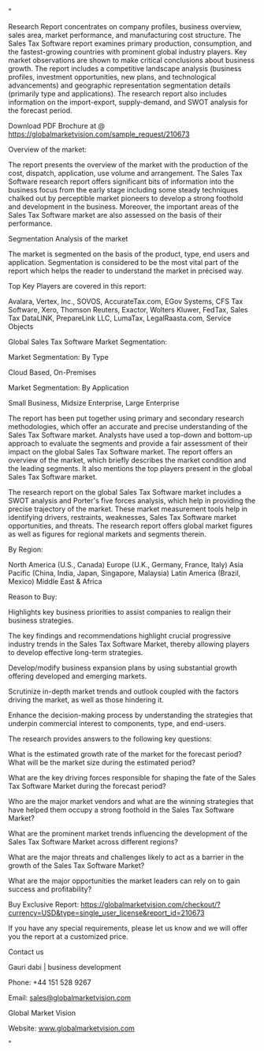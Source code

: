 "

Research Report concentrates on company profiles, business overview, sales area, market performance, and manufacturing cost structure. The Sales Tax Software report examines primary production, consumption, and the fastest-growing countries with prominent global industry players. Key market observations are shown to make critical conclusions about business growth. The report includes a competitive landscape analysis (business profiles, investment opportunities, new plans, and technological advancements) and geographic representation segmentation details (primarily type and applications). The research report also includes information on the import-export, supply-demand, and SWOT analysis for the forecast period.

Download PDF Brochure at @ https://globalmarketvision.com/sample_request/210673

Overview of the market:

The report presents the overview of the market with the production of the cost, dispatch, application, use volume and arrangement. The Sales Tax Software research report offers significant bits of information into the business focus from the early stage including some steady techniques chalked out by perceptible market pioneers to develop a strong foothold and development in the business. Moreover, the important areas of the Sales Tax Software market are also assessed on the basis of their performance.

Segmentation Analysis of the market

The market is segmented on the basis of the product, type, end users and application. Segmentation is considered to be the most vital part of the report which helps the reader to understand the market in précised way.

Top Key Players are covered in this report:

Avalara, Vertex, Inc., SOVOS, AccurateTax.com, EGov Systems, CFS Tax Software, Xero, Thomson Reuters, Exactor, Wolters Kluwer, FedTax, Sales Tax DataLINK, PrepareLink LLC, LumaTax, LegalRaasta.com, Service Objects

Global Sales Tax Software Market Segmentation:

Market Segmentation: By Type

Cloud Based, On-Premises

Market Segmentation: By Application

Small Business, Midsize Enterprise, Large Enterprise

The report has been put together using primary and secondary research methodologies, which offer an accurate and precise understanding of the Sales Tax Software market. Analysts have used a top-down and bottom-up approach to evaluate the segments and provide a fair assessment of their impact on the global Sales Tax Software market. The report offers an overview of the market, which briefly describes the market condition and the leading segments. It also mentions the top players present in the global Sales Tax Software market.

The research report on the global Sales Tax Software market includes a SWOT analysis and Porter's five forces analysis, which help in providing the precise trajectory of the market. These market measurement tools help in identifying drivers, restraints, weaknesses, Sales Tax Software market opportunities, and threats. The research report offers global market figures as well as figures for regional markets and segments therein.

By Region:

North America (U.S., Canada)
Europe (U.K., Germany, France, Italy)
Asia Pacific (China, India, Japan, Singapore, Malaysia)
Latin America (Brazil, Mexico)
Middle East & Africa

Reason to Buy:

Highlights key business priorities to assist companies to realign their business strategies.

The key findings and recommendations highlight crucial progressive industry trends in the Sales Tax Software Market, thereby allowing players to develop effective long-term strategies.

Develop/modify business expansion plans by using substantial growth offering developed and emerging markets.

Scrutinize in-depth market trends and outlook coupled with the factors driving the market, as well as those hindering it.

Enhance the decision-making process by understanding the strategies that underpin commercial interest to components, type, and end-users.

The research provides answers to the following key questions:

What is the estimated growth rate of the market for the forecast period? What will be the market size during the estimated period?

What are the key driving forces responsible for shaping the fate of the Sales Tax Software Market during the forecast period?

Who are the major market vendors and what are the winning strategies that have helped them occupy a strong foothold in the Sales Tax Software Market?

What are the prominent market trends influencing the development of the Sales Tax Software Market across different regions?

What are the major threats and challenges likely to act as a barrier in the growth of the Sales Tax Software Market?

What are the major opportunities the market leaders can rely on to gain success and profitability?

Buy Exclusive Report: https://globalmarketvision.com/checkout/?currency=USD&type=single_user_license&report_id=210673

If you have any special requirements, please let us know and we will offer you the report at a customized price.

Contact us

Gauri dabi | business development

Phone: +44 151 528 9267

Email: sales@globalmarketvision.com

Global Market Vision

Website: www.globalmarketvision.com

"
